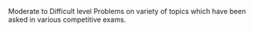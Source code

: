 Moderate to Difficult level Problems on variety of topics which have been asked in various competitive exams. 
